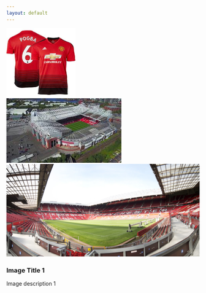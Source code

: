 ```yaml
---
layout: default
---
```


<div class="gallery col-three">
  <div class="col col-nav gallery-thumbs" id="gallery-thumbs">
    <div class="current">
      <img src="/images/P6shirt.webp" alt="Image title 1">
    </div>
    <div>
      <img src="/images/mstd2.jpg" alt="Image title 2">
    </div>
  </div>
  <div class="col col-content">
    <div class="gallery-photo" id="gallery-photo">
      <img src="/images/mstd4.jpg" alt="Image title 1">
    </div>
  </div>
 
  <div class="col col-aside gallery-info" id="gallery-info">
    <h3>Image Title 1</h3>
    <p>Image description 1</p>
  </div>
</div>